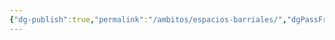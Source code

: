 ```yaml
---
{"dg-publish":true,"permalink":"/ambitos/espacios-barriales/","dgPassFrontmatter":true,"noteIcon":"","updated":"2025-06-24T15:15:03.990-04:00"}
---
```


